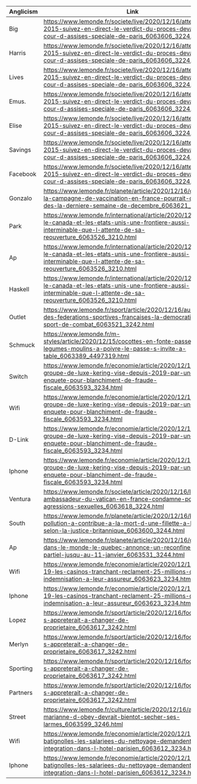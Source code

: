 | Anglicism | Link |
|-----------|------|
| Big | https://www.lemonde.fr/societe/live/2020/12/16/attentats-de-2015-suivez-en-direct-le-verdict-du-proces-devant-la-cour-d-assises-speciale-de-paris_6063606_3224.html |
| Harris | https://www.lemonde.fr/societe/live/2020/12/16/attentats-de-2015-suivez-en-direct-le-verdict-du-proces-devant-la-cour-d-assises-speciale-de-paris_6063606_3224.html |
| Lives | https://www.lemonde.fr/societe/live/2020/12/16/attentats-de-2015-suivez-en-direct-le-verdict-du-proces-devant-la-cour-d-assises-speciale-de-paris_6063606_3224.html |
| Emus. | https://www.lemonde.fr/societe/live/2020/12/16/attentats-de-2015-suivez-en-direct-le-verdict-du-proces-devant-la-cour-d-assises-speciale-de-paris_6063606_3224.html |
| Elise | https://www.lemonde.fr/societe/live/2020/12/16/attentats-de-2015-suivez-en-direct-le-verdict-du-proces-devant-la-cour-d-assises-speciale-de-paris_6063606_3224.html |
| Savings | https://www.lemonde.fr/societe/live/2020/12/16/attentats-de-2015-suivez-en-direct-le-verdict-du-proces-devant-la-cour-d-assises-speciale-de-paris_6063606_3224.html |
| Facebook | https://www.lemonde.fr/societe/live/2020/12/16/attentats-de-2015-suivez-en-direct-le-verdict-du-proces-devant-la-cour-d-assises-speciale-de-paris_6063606_3224.html |
| Gonzalo | https://www.lemonde.fr/planete/article/2020/12/16/covid-19-la-campagne-de-vaccination-en-france-pourrait-debuter-des-la-derniere-semaine-de-decembre_6063621_3244.html |
| Park | https://www.lemonde.fr/international/article/2020/12/16/entre-le-canada-et-les-etats-unis-une-frontiere-aussi-interminable-que-l-attente-de-sa-reouverture_6063526_3210.html |
| Ap | https://www.lemonde.fr/international/article/2020/12/16/entre-le-canada-et-les-etats-unis-une-frontiere-aussi-interminable-que-l-attente-de-sa-reouverture_6063526_3210.html |
| Haskell | https://www.lemonde.fr/international/article/2020/12/16/entre-le-canada-et-les-etats-unis-une-frontiere-aussi-interminable-que-l-attente-de-sa-reouverture_6063526_3210.html |
| Outlet | https://www.lemonde.fr/sport/article/2020/12/16/au-sein-des-federations-sportives-francaises-la-democratie-est-un-sport-de-combat_6063521_3242.html |
| Schmuck | https://www.lemonde.fr/m-styles/article/2020/12/15/cocottes-en-fonte-passe-legumes-moulins-a-poivre-le-passe-s-invite-a-table_6063389_4497319.html |
| Switch | https://www.lemonde.fr/economie/article/2020/12/16/le-groupe-de-luxe-kering-vise-depuis-2019-par-une-enquete-pour-blanchiment-de-fraude-fiscale_6063593_3234.html |
| Wifi | https://www.lemonde.fr/economie/article/2020/12/16/le-groupe-de-luxe-kering-vise-depuis-2019-par-une-enquete-pour-blanchiment-de-fraude-fiscale_6063593_3234.html |
| D-Link | https://www.lemonde.fr/economie/article/2020/12/16/le-groupe-de-luxe-kering-vise-depuis-2019-par-une-enquete-pour-blanchiment-de-fraude-fiscale_6063593_3234.html |
| Iphone | https://www.lemonde.fr/economie/article/2020/12/16/le-groupe-de-luxe-kering-vise-depuis-2019-par-une-enquete-pour-blanchiment-de-fraude-fiscale_6063593_3234.html |
| Ventura | https://www.lemonde.fr/societe/article/2020/12/16/l-ancien-ambassadeur-du-vatican-en-france-condamne-pour-agressions-sexuelles_6063618_3224.html |
| South | https://www.lemonde.fr/planete/article/2020/12/16/la-pollution-a-contribue-a-la-mort-d-une-fillette-a-londres-selon-la-justice-britannique_6063600_3244.html |
| Ap | https://www.lemonde.fr/planete/article/2020/12/16/covid-19-dans-le-monde-le-quebec-annonce-un-reconfinement-partiel-jusqu-au-11-janvier_6063531_3244.html |
| Wifi | https://www.lemonde.fr/economie/article/2020/12/16/covid-19-les-casinos-tranchant-reclament-25-millions-d-indemnisation-a-leur-assureur_6063623_3234.html |
| Iphone | https://www.lemonde.fr/economie/article/2020/12/16/covid-19-les-casinos-tranchant-reclament-25-millions-d-indemnisation-a-leur-assureur_6063623_3234.html |
| Lopez | https://www.lemonde.fr/sport/article/2020/12/16/football-lille-s-appreterait-a-changer-de-proprietaire_6063617_3242.html |
| Merlyn | https://www.lemonde.fr/sport/article/2020/12/16/football-lille-s-appreterait-a-changer-de-proprietaire_6063617_3242.html |
| Sporting | https://www.lemonde.fr/sport/article/2020/12/16/football-lille-s-appreterait-a-changer-de-proprietaire_6063617_3242.html |
| Partners | https://www.lemonde.fr/sport/article/2020/12/16/football-lille-s-appreterait-a-changer-de-proprietaire_6063617_3242.html |
| Street | https://www.lemonde.fr/culture/article/2020/12/16/a-paris-la-marianne-d-obey-devrait-bientot-secher-ses-larmes_6063599_3246.html |
| Wifi | https://www.lemonde.fr/economie/article/2020/12/16/ibis-batignolles-les-salariees-du-nettoyage-demandent-leur-integration-dans-l-hotel-parisien_6063612_3234.html |
| Iphone | https://www.lemonde.fr/economie/article/2020/12/16/ibis-batignolles-les-salariees-du-nettoyage-demandent-leur-integration-dans-l-hotel-parisien_6063612_3234.html |
